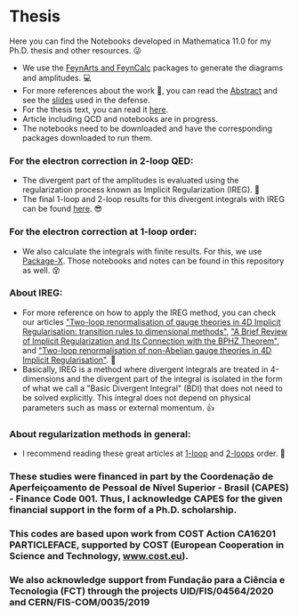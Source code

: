 # Thesis

Here you can find the Notebooks developed in Mathematica 11.0 for my Ph.D. thesis and other resources. :stuck_out_tongue_winking_eye:

- We use the [FeynArts and FeynCalc](https://feyncalc.github.io) packages to generate the diagrams and amplitudes. :computer:
- For more references about the work :bookmark_tabs:, you can read the [Abstract](https://github.com/CarolinaPerdomo/Thesis/blob/20a39403768529fee19db489173bd88e4d053dca/Abstract.pdf) and see the [slides](https://github.com/CarolinaPerdomo/Thesis/blob/20a39403768529fee19db489173bd88e4d053dca/thesis_Carolina_slides.pdf) used in the defense.
- For the thesis text, you can read it [here](https://github.com/CarolinaPerdomo/Thesis/blob/259eead77652244e83723693e21694e681d4a002/Final_Version_with_Corrections_4.pdf).
- Article including QCD and notebooks are in progress.
- The notebooks need to be downloaded and have the corresponding packages downloaded to run them.

###  For the electron correction in 2-loop QED:

- The divergent part of the amplitudes is evaluated using the regularization process known as Implicit Regularization (IREG). :hammer:
- The final 1-loop and 2-loop results for this divergent integrals with IREG can be found [here](https://github.com/CarolinaPerdomo/Thesis/blob/20a39403768529fee19db489173bd88e4d053dca/Integrals_Results.pdf). :sunglasses:

### For the electron correction at 1-loop order:

- We also calculate the integrals with finite results. For this, we use [Package-X](https://www.sciencedirect.com/science/article/abs/pii/S0010465517301297?via%3Dihub). Those notebooks and notes can be found in this repository as well. :dizzy_face:

###  About IREG:
- For more reference on how to apply the IREG method, you can check our articles ["Two-loop renormalisation of gauge theories in 4D Implicit Regularisation: transition rules to dimensional methods"](https://link.springer.com/article/10.1140/epjc/s10052-021-09259-6), ["A Brief Review of Implicit Regularization and Its Connection with the BPHZ Theorem"](https://www.mdpi.com/2073-8994/13/6/956), and ["Two-loop renormalisation of non-Abelian gauge theories in 4D Implicit Regularisation"](https://pos.sissa.it/398/725). :muscle:
- Basically, IREG is a method where divergent integrals are treated in 4-dimensions and the divergent part of the integral is isolated in the form of what we call a "Basic Divergent Integral" (BDI) that does not need to be solved explicitly. This integral does not depend on physical parameters such as mass or external momentum. :+1:

### About regularization methods in general:
- I recommend reading these great articles at [1-loop](https://link.springer.com/article/10.1140/epjc/s10052-017-5023-2) and [2-loops](https://link.springer.com/article/10.1140/epjc/s10052-021-08996-y) order. :bookmark_tabs:

### These studies were financed in part by the Coordenação de Aperfeiçoamento de Pessoal de Nível Superior - Brasil (CAPES) - Finance Code 001. Thus, I acknowledge CAPES for the given financial support in the form of a Ph.D. scholarship.
### This codes are based upon work from COST Action CA16201 PARTICLEFACE, supported by COST (European Cooperation in Science and Technology, www.cost.eu).
### We also acknowledge support from Fundação para a Ciência e Tecnologia (FCT) through the projects UID/FIS/04564/2020 and CERN/FIS-COM/0035/2019
